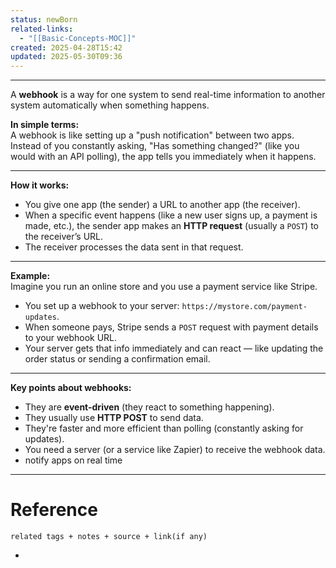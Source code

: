 ```yaml
---
status: newBorn
related-links:
  - "[[Basic-Concepts-MOC]]"
created: 2025-04-28T15:42
updated: 2025-05-30T09:36
---
```

---

A **webhook** is a way for one system to send real-time information to another system automatically when something happens.

**In simple terms:**  
A webhook is like setting up a "push notification" between two apps. Instead of you constantly asking, "Has something changed?" (like you would with an API polling), the app tells you immediately when it happens.

---

**How it works:**

- You give one app (the sender) a URL to another app (the receiver).
- When a specific event happens (like a new user signs up, a payment is made, etc.), the sender app makes an **HTTP request** (usually a `POST`) to the receiver’s URL.
- The receiver processes the data sent in that request.

---

**Example:**  
Imagine you run an online store and you use a payment service like Stripe.

- You set up a webhook to your server: `https://mystore.com/payment-updates`.
- When someone pays, Stripe sends a `POST` request with payment details to your webhook URL.
- Your server gets that info immediately and can react — like updating the order status or sending a confirmation email.

---

**Key points about webhooks:**

- They are **event-driven** (they react to something happening).
- They usually use **HTTP POST** to send data.
- They're faster and more efficient than polling (constantly asking for updates).
- You need a server (or a service like Zapier) to receive the webhook data.
- notify apps on real time

---



# Reference
`related tags + notes + source + link(if any)`
 

- 